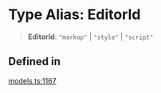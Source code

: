 # Type Alias: EditorId

> **EditorId**: `"markup"` \| `"style"` \| `"script"`

## Defined in

[models.ts:1167](https://github.com/live-codes/livecodes/blob/870dbc3ade068368e560b53c5658cb1fbf40ada3/src/sdk/models.ts#L1167)